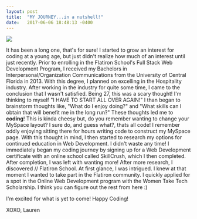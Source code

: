 ```yaml
---
layout: post
title:  "MY JOURNEY...in a nutshell!"
date:   2017-06-06 18:48:13 -0400
---
```


![](https://s-media-cache-ak0.pinimg.com/originals/c4/04/64/c404649da3408ae6759be9d371487c09.jpg://)

It has been a long one, that's for sure! I started to grow an interest for coding at a young age, but just didn't realize how much of an interest until just recently. Prior to enrolling in the Flatiron School's Full Stack Web Development Program, I received my Bachelors in Interpersonal/Organization Communications from the University of Central Florida in 2013. With this degree, I planned on excelling in the Hospitality industry. After working in the industry for quite some time, I came to the conclusion that I wasn't satisfied. Being 27, this was a scary thought! I'm thinking to myself "I HAVE TO START ALL OVER AGAIN!" I than began to brainstorm thoughts like, "What do I enjoy doing?" and "What skills can I obtain that will benefit me in the long run?" These thoughts led me to **coding**! This is kinda cheesy but, do you remember wanting to change your MySpace layout? I sure do, and guess what?, thats all code! I remember oddly enjoying sitting there for hours writing code to construct my MySpace page. With this thought in mind, I then started to research my options for continued education in Web Development. I didn't waste any time! I immediately began my coding journey by signing up for a Web Development certificate with an online school called SkillCrush, which I then completed. After completion, I was left with wanting more! After more research, I discovered // Flatiron School. At first glance, I was intrigued. I knew at that moment I wanted to take part in the Flatiron community. I quickly applied for a spot in the Online Web Development program with the Women Take Tech Scholarship. I think you can figure out the rest from here :) 

I'm excited for what is yet to come!
Happy Coding!

XOXO, 
Lauren

